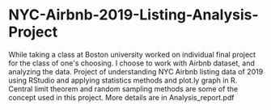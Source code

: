 # NYC-Airbnb-2019-Listing-Analysis-Project
While taking a class at Boston university worked on individual final project for the class of one's choosing. I choose to work with Airbnb dataset, and analyzing the data. Project of understanding NYC Airbnb listing data of 2019 using RStudio and applying statistics methods and plot.ly graph in R. Central limit theorem and random sampling methods are some of the concept used in this project. More details are in Analysis_report.pdf
